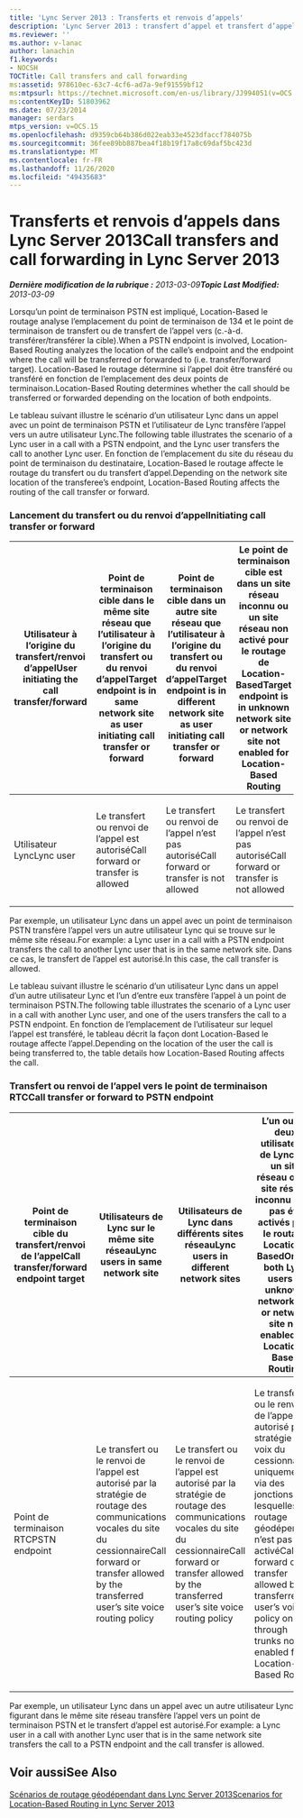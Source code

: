 ```yaml
---
title: 'Lync Server 2013 : Transferts et renvois d’appels'
description: 'Lync Server 2013 : transfert d’appel et transfert d’appel.'
ms.reviewer: ''
ms.author: v-lanac
author: lanachin
f1.keywords:
- NOCSH
TOCTitle: Call transfers and call forwarding
ms:assetid: 978610ec-63c7-4cf6-ad7a-9ef91559bf12
ms:mtpsurl: https://technet.microsoft.com/en-us/library/JJ994051(v=OCS.15)
ms:contentKeyID: 51803962
ms.date: 07/23/2014
manager: serdars
mtps_version: v=OCS.15
ms.openlocfilehash: d9359cb64b386d022eab33e4523dfaccf784075b
ms.sourcegitcommit: 36fee89bb887bea4f18b19f17a8c69daf5bc423d
ms.translationtype: MT
ms.contentlocale: fr-FR
ms.lasthandoff: 11/26/2020
ms.locfileid: "49435683"
---
```

# <a name="call-transfers-and-call-forwarding-in-lync-server-2013"></a><span data-ttu-id="226ca-103">Transferts et renvois d’appels dans Lync Server 2013</span><span class="sxs-lookup"><span data-stu-id="226ca-103">Call transfers and call forwarding in Lync Server 2013</span></span>

<div data-xmlns="http://www.w3.org/1999/xhtml">

<div class="topic" data-xmlns="http://www.w3.org/1999/xhtml" data-msxsl="urn:schemas-microsoft-com:xslt" data-cs="https://msdn.microsoft.com/">

<div data-asp="https://msdn2.microsoft.com/asp">



</div>

<div id="mainSection">

<div id="mainBody"><span data-ttu-id="226ca-104">

<span> </span></span><span class="sxs-lookup"><span data-stu-id="226ca-104">

<span> </span></span></span>

<span data-ttu-id="226ca-105">_**Dernière modification de la rubrique :** 2013-03-09_</span><span class="sxs-lookup"><span data-stu-id="226ca-105">_**Topic Last Modified:** 2013-03-09_</span></span>

<span data-ttu-id="226ca-106">Lorsqu’un point de terminaison PSTN est impliqué, Location-Based le routage analyse l’emplacement du point de terminaison de 134 et le point de terminaison de transfert ou de transfert de l’appel vers (c.-à-d. transférer/transférer la cible).</span><span class="sxs-lookup"><span data-stu-id="226ca-106">When a PSTN endpoint is involved, Location-Based Routing analyzes the location of the calle’s endpoint and the endpoint where the call will be transferred or forwarded to (i.e. transfer/forward target).</span></span> <span data-ttu-id="226ca-107">Location-Based le routage détermine si l’appel doit être transféré ou transféré en fonction de l’emplacement des deux points de terminaison.</span><span class="sxs-lookup"><span data-stu-id="226ca-107">Location-Based Routing determines whether the call should be transferred or forwarded depending on the location of both endpoints.</span></span>

<span data-ttu-id="226ca-108">Le tableau suivant illustre le scénario d’un utilisateur Lync dans un appel avec un point de terminaison PSTN et l’utilisateur de Lync transfère l’appel vers un autre utilisateur Lync.</span><span class="sxs-lookup"><span data-stu-id="226ca-108">The following table illustrates the scenario of a Lync user in a call with a PSTN endpoint, and the Lync user transfers the call to another Lync user.</span></span> <span data-ttu-id="226ca-109">En fonction de l’emplacement du site du réseau du point de terminaison du destinataire, Location-Based le routage affecte le routage du transfert ou du transfert d’appel.</span><span class="sxs-lookup"><span data-stu-id="226ca-109">Depending on the network site location of the transferee’s endpoint, Location-Based Routing affects the routing of the call transfer or forward.</span></span>

### <a name="initiating-call-transfer-or-forward"></a><span data-ttu-id="226ca-110">Lancement du transfert ou du renvoi d’appel</span><span class="sxs-lookup"><span data-stu-id="226ca-110">Initiating call transfer or forward</span></span>

<table>
<colgroup>
<col style="width: 25%" />
<col style="width: 25%" />
<col style="width: 25%" />
<col style="width: 25%" />
</colgroup>
<thead>
<tr class="header">
<th><span data-ttu-id="226ca-111">Utilisateur à l’origine du transfert/renvoi d’appel</span><span class="sxs-lookup"><span data-stu-id="226ca-111">User initiating the call transfer/forward</span></span></th>
<th><span data-ttu-id="226ca-112">Point de terminaison cible dans le même site réseau que l’utilisateur à l’origine du transfert ou du renvoi d’appel</span><span class="sxs-lookup"><span data-stu-id="226ca-112">Target endpoint is in same network site as user initiating call transfer or forward</span></span></th>
<th><span data-ttu-id="226ca-113">Point de terminaison cible dans un autre site réseau que l’utilisateur à l’origine du transfert ou du renvoi d’appel</span><span class="sxs-lookup"><span data-stu-id="226ca-113">Target endpoint is in different network site as user initiating call transfer or forward</span></span></th>
<th><span data-ttu-id="226ca-114">Le point de terminaison cible est dans un site réseau inconnu ou un site réseau non activé pour le routage de Location-Based</span><span class="sxs-lookup"><span data-stu-id="226ca-114">Target endpoint is in unknown network site or network site not enabled for Location-Based Routing</span></span></th>
</tr>
</thead>
<tbody>
<tr class="odd">
<td><p><span data-ttu-id="226ca-115">Utilisateur Lync</span><span class="sxs-lookup"><span data-stu-id="226ca-115">Lync user</span></span></p></td>
<td><p><span data-ttu-id="226ca-116">Le transfert ou renvoi de l’appel est autorisé</span><span class="sxs-lookup"><span data-stu-id="226ca-116">Call forward or transfer is allowed</span></span></p></td>
<td><p><span data-ttu-id="226ca-117">Le transfert ou renvoi de l’appel n’est pas autorisé</span><span class="sxs-lookup"><span data-stu-id="226ca-117">Call forward or transfer is not allowed</span></span></p></td>
<td><p><span data-ttu-id="226ca-118">Le transfert ou renvoi de l’appel n’est pas autorisé</span><span class="sxs-lookup"><span data-stu-id="226ca-118">Call forward or transfer is not allowed</span></span></p></td>
</tr>
</tbody>
</table>

  

<span data-ttu-id="226ca-119">Par exemple, un utilisateur Lync dans un appel avec un point de terminaison PSTN transfère l’appel vers un autre utilisateur Lync qui se trouve sur le même site réseau.</span><span class="sxs-lookup"><span data-stu-id="226ca-119">For example: a Lync user in a call with a PSTN endpoint transfers the call to another Lync user that is in the same network site.</span></span> <span data-ttu-id="226ca-120">Dans ce cas, le transfert de l’appel est autorisé.</span><span class="sxs-lookup"><span data-stu-id="226ca-120">In this case, the call transfer is allowed.</span></span>

<span data-ttu-id="226ca-121">Le tableau suivant illustre le scénario d’un utilisateur Lync dans un appel d’un autre utilisateur Lync et l’un d’entre eux transfère l’appel à un point de terminaison PSTN.</span><span class="sxs-lookup"><span data-stu-id="226ca-121">The following table illustrates the scenario of a Lync user in a call with another Lync user, and one of the users transfers the call to a PSTN endpoint.</span></span> <span data-ttu-id="226ca-122">En fonction de l’emplacement de l’utilisateur sur lequel l’appel est transféré, le tableau décrit la façon dont Location-Based le routage affecte l’appel.</span><span class="sxs-lookup"><span data-stu-id="226ca-122">Depending on the location of the user the call is being transferred to, the table details how Location-Based Routing affects the call.</span></span>

### <a name="call-transfer-or-forward-to-pstn-endpoint"></a><span data-ttu-id="226ca-123">Transfert ou renvoi de l’appel vers le point de terminaison RTC</span><span class="sxs-lookup"><span data-stu-id="226ca-123">Call transfer or forward to PSTN endpoint</span></span>

<table>
<colgroup>
<col style="width: 25%" />
<col style="width: 25%" />
<col style="width: 25%" />
<col style="width: 25%" />
</colgroup>
<thead>
<tr class="header">
<th><span data-ttu-id="226ca-124">Point de terminaison cible du transfert/renvoi de l’appel</span><span class="sxs-lookup"><span data-stu-id="226ca-124">Call transfer/forward endpoint target</span></span></th>
<th><span data-ttu-id="226ca-125">Utilisateurs de Lync sur le même site réseau</span><span class="sxs-lookup"><span data-stu-id="226ca-125">Lync users in same network site</span></span></th>
<th><span data-ttu-id="226ca-126">Utilisateurs de Lync dans différents sites réseau</span><span class="sxs-lookup"><span data-stu-id="226ca-126">Lync users in different network sites</span></span></th>
<th><span data-ttu-id="226ca-127">L’un ou les deux utilisateurs de Lync sur un site réseau ou un site réseau inconnu n’ont pas été activés pour le routage Location-Based</span><span class="sxs-lookup"><span data-stu-id="226ca-127">One or both Lync users in unknown network site or network site not enabled for Location-Based Routing</span></span></th>
</tr>
</thead>
<tbody>
<tr class="odd">
<td><p><span data-ttu-id="226ca-128">Point de terminaison RTC</span><span class="sxs-lookup"><span data-stu-id="226ca-128">PSTN endpoint</span></span></p></td>
<td><p><span data-ttu-id="226ca-129">Le transfert ou le renvoi de l’appel est autorisé par la stratégie de routage des communications vocales du site du cessionnaire</span><span class="sxs-lookup"><span data-stu-id="226ca-129">Call forward or transfer allowed by the transferred user’s site voice routing policy</span></span></p></td>
<td><p><span data-ttu-id="226ca-130">Le transfert ou le renvoi de l’appel est autorisé par la stratégie de routage des communications vocales du site du cessionnaire</span><span class="sxs-lookup"><span data-stu-id="226ca-130">Call forward or transfer allowed by the transferred user’s site voice routing policy</span></span></p></td>
<td><p><span data-ttu-id="226ca-131">Le transfert ou le renvoi de l’appel est autorisé par la stratégie de voix du cessionnaire, uniquement via des jonctions pour lesquelles le routage géodépendant n’est pas activé</span><span class="sxs-lookup"><span data-stu-id="226ca-131">Call forward or transfer allowed by the transferred user’s voice policy only through trunks not enabled for Location-Based Routing</span></span></p></td>
</tr>
</tbody>
</table>

  
<span data-ttu-id="226ca-132">Par exemple, un utilisateur Lync dans un appel avec un autre utilisateur Lync figurant dans le même site réseau transfère l’appel vers un point de terminaison PSTN et le transfert d’appel est autorisé.</span><span class="sxs-lookup"><span data-stu-id="226ca-132">For example: a Lync user in a call with another Lync user that is in the same network site transfers the call to a PSTN endpoint and the call transfer is allowed.</span></span>

<div>

## <a name="see-also"></a><span data-ttu-id="226ca-133">Voir aussi</span><span class="sxs-lookup"><span data-stu-id="226ca-133">See Also</span></span>


[<span data-ttu-id="226ca-134">Scénarios de routage géodépendant dans Lync Server 2013</span><span class="sxs-lookup"><span data-stu-id="226ca-134">Scenarios for Location-Based Routing in Lync Server 2013</span></span>](lync-server-2013-scenarios-for-location-based-routing.md)  
  

<span data-ttu-id="226ca-135"></div>

</div>

<span> </span>

</div>

</div>

</span><span class="sxs-lookup"><span data-stu-id="226ca-135"></div>

</div>

<span> </span>

</div>

</div>

</span></span></div>

